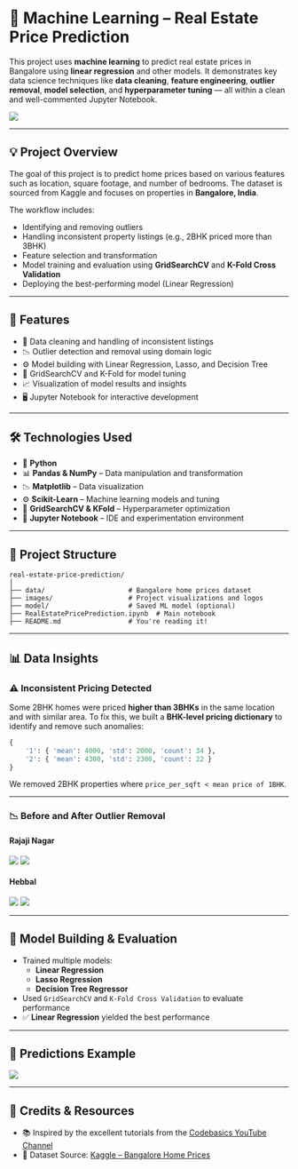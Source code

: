 # 🏡 Machine Learning – Real Estate Price Prediction

This project uses **machine learning** to predict real estate prices in Bangalore using **linear regression** and other models. It demonstrates key data science techniques like **data cleaning**, **feature engineering**, **outlier removal**, **model selection**, and **hyperparameter tuning** — all within a clean and well-commented Jupyter Notebook.

![](images/real_estate_logo_new.png)

---

## 💡 Project Overview

The goal of this project is to predict home prices based on various features such as location, square footage, and number of bedrooms. The dataset is sourced from Kaggle and focuses on properties in **Bangalore, India**.

The workflow includes:
- Identifying and removing outliers
- Handling inconsistent property listings (e.g., 2BHK priced more than 3BHK)
- Feature selection and transformation
- Model training and evaluation using **GridSearchCV** and **K-Fold Cross Validation**
- Deploying the best-performing model (Linear Regression)

---

## 🚀 Features

- 🧹 Data cleaning and handling of inconsistent listings
- 📉 Outlier detection and removal using domain logic
- ⚙️ Model building with Linear Regression, Lasso, and Decision Tree
- 🔁 GridSearchCV and K-Fold for model tuning
- 📈 Visualization of model results and insights
- 🖥️ Jupyter Notebook for interactive development

---

## 🛠️ Technologies Used

- 🐍 **Python**
- 📊 **Pandas & NumPy** – Data manipulation and transformation
- 📉 **Matplotlib** – Data visualization
- ⚙️ **Scikit-Learn** – Machine learning models and tuning
- 🧠 **GridSearchCV & KFold** – Hyperparameter optimization
- 🧾 **Jupyter Notebook** – IDE and experimentation environment

---

## 📁 Project Structure

```
real-estate-price-prediction/
│
├── data/                     # Bangalore home prices dataset
├── images/                   # Project visualizations and logos
├── model/                    # Saved ML model (optional)
├── RealEstatePricePrediction.ipynb  # Main notebook
├── README.md                 # You're reading it!
```

---

## 📊 Data Insights

### ⚠️ Inconsistent Pricing Detected

Some 2BHK homes were priced **higher than 3BHKs** in the same location and with similar area. To fix this, we built a **BHK-level pricing dictionary** to identify and remove such anomalies:

```python
{
    '1': { 'mean': 4000, 'std': 2000, 'count': 34 },
    '2': { 'mean': 4300, 'std': 2300, 'count': 22 }
}
```

We removed 2BHK properties where `price_per_sqft < mean price of 1BHK`.

---

### 📉 Before and After Outlier Removal

#### Rajaji Nagar
![](images/scatter_before_rj.png)
![](images/scatter_after_rj.png)

#### Hebbal
![](images/scatter_before_heb.png)
![](images/scatter_after_heb.png)

---

## 🧠 Model Building & Evaluation

- Trained multiple models:
  - **Linear Regression**
  - **Lasso Regression**
  - **Decision Tree Regressor**
- Used `GridSearchCV` and `K-Fold Cross Validation` to evaluate performance
- ✅ **Linear Regression** yielded the best performance

---

## 🔮 Predictions Example

![](images/predictions.PNG)

---

## 🙌 Credits & Resources

- 📚 Inspired by the excellent tutorials from the [Codebasics YouTube Channel](https://www.youtube.com/c/codebasics)
- 🧠 Dataset Source: [Kaggle – Bangalore Home Prices](https://www.kaggle.com/)
